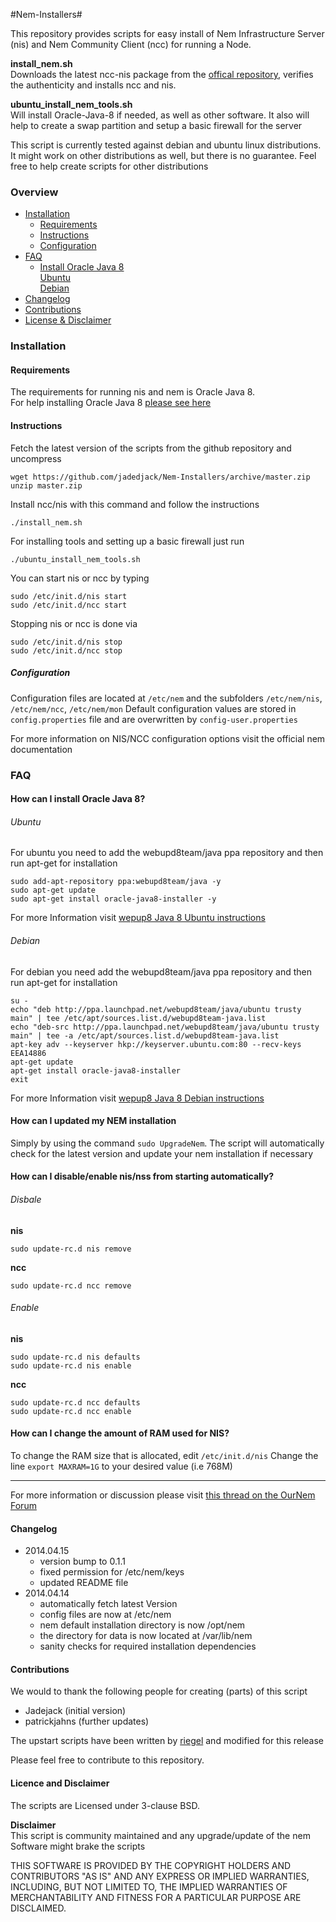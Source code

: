 #Nem-Installers#

This repository provides scripts for easy install of Nem Infrastructure Server (nis) and Nem Community Client (ncc) for running a Node.

**install_nem.sh**  
Downloads the latest ncc-nis package from the [offical repository](http://bob.nem.ninja/), verifies the authenticity and installs ncc and nis.

**ubuntu_install_nem_tools.sh**  
Will install Oracle-Java-8 if needed, as well as other software. It also will help to create a swap partition and setup a basic firewall for the server

This script is currently tested against debian and ubuntu linux distributions. It might work on other distributions as well, but there is no guarantee. Feel free to help create scripts for other distributions


### Overview
- [Installation](#installation)
  + [Requirements](#requirements)
  + [Instructions](#instructions)
  + [Configuration](#configuration)  
- [FAQ](#faq)
  + [Install Oracle Java 8](#how-can-i-install-oracle-java-8)  
  [Ubuntu](#ubuntu)  
  [Debian](#debian)  
- [Changelog](#changelog)
- [Contributions](#contributions)
- [License & Disclaimer](#licence-and-disclaimer)  
  

### Installation
#### Requirements  
The requirements for running nis and nem is Oracle Java 8.  
For help installing Oracle Java 8 [please see here](#how-can-i-install-oracle-java-8) 
  
#### Instructions  

Fetch the latest version of the scripts from the github repository and uncompress
```
wget https://github.com/jadedjack/Nem-Installers/archive/master.zip
unzip master.zip
```
  
Install ncc/nis with this command and follow the instructions
```
./install_nem.sh
```
  
For installing tools and setting up a basic firewall just run
```
./ubuntu_install_nem_tools.sh
```  
  
You can start nis or ncc by typing
```
sudo /etc/init.d/nis start
sudo /etc/init.d/ncc start
```  

Stopping nis or ncc is done via
```
sudo /etc/init.d/nis stop
sudo /etc/init.d/ncc stop
```

##### Configuration  
Configuration files are located at `/etc/nem` and the subfolders `/etc/nem/nis`, `/etc/nem/ncc`, `/etc/nem/mon`
Default configuration values are stored in `config.properties` file and are overwritten by `config-user.properties`

For more information on NIS/NCC configuration options visit the official nem documentation


### FAQ

#### How can I install Oracle Java 8?  

###### Ubuntu  
For ubuntu you need to add the webupd8team/java ppa repository and then run apt-get for installation  

```
sudo add-apt-repository ppa:webupd8team/java -y
sudo apt-get update
sudo apt-get install oracle-java8-installer -y
```
For more Information visit [wepup8 Java 8 Ubuntu instructions](http://www.webupd8.org/2012/09/install-oracle-java-8-in-ubuntu-via-ppa.html)  

###### Debian
For debian you need add the webupd8team/java ppa repository and then run apt-get for installation 

```
su -
echo "deb http://ppa.launchpad.net/webupd8team/java/ubuntu trusty main" | tee /etc/apt/sources.list.d/webupd8team-java.list
echo "deb-src http://ppa.launchpad.net/webupd8team/java/ubuntu trusty main" | tee -a /etc/apt/sources.list.d/webupd8team-java.list
apt-key adv --keyserver hkp://keyserver.ubuntu.com:80 --recv-keys EEA14886
apt-get update
apt-get install oracle-java8-installer
exit
```
For more Information visit [wepup8 Java 8 Debian instructions](http://www.webupd8.org/2014/03/how-to-install-oracle-java-8-in-debian.html)

#### How can I updated my NEM installation  
Simply by using the command `sudo UpgradeNem`. The script will automatically check for the latest version and update your nem installation if necessary  
  
  
#### How can I disable/enable nis/nss from starting automatically?
###### Disbale  
**nis**
```
sudo update-rc.d nis remove
```  
  
**ncc**
```
sudo update-rc.d ncc remove
```

###### Enable  
**nis**
```
sudo update-rc.d nis defaults
sudo update-rc.d nis enable
```

**ncc**
```
sudo update-rc.d ncc defaults
sudo update-rc.d ncc enable
```
  
#### How can I change the amount of RAM used for NIS?
To change the RAM size that is allocated, edit `/etc/init.d/nis`
Change the line `export MAXRAM=1G` to your desired value (i.e 768M) 

----
For more information or discussion please visit [this thread on the OurNem Forum](https://forum.ournem.com/vps-nodes/how-to-easily-configure-and-install-nem-on-an-amazon-ec2-vps/msg14400/#msg14400)

#### Changelog
- 2014.04.15  
   - version bump to 0.1.1
   - fixed permission for /etc/nem/keys
   - updated README file
- 2014.04.14  
   - automatically fetch latest Version  
   - config files are now at /etc/nem  
   - nem default installation directory is now /opt/nem  
   - the directory for data is now located at /var/lib/nem  
   - sanity checks for required installation dependencies  

#### Contributions
We would to thank the following people for creating (parts) of this script
- Jadejack (initial version)
- patrickjahns (further updates)

The upstart scripts have been written by [riegel](https://forum.ournem.com/technical-discussion/secure-nis-and-ncc-setup-on-linux/) and modified for this release

Please feel free to contribute to this repository.

#### Licence and Disclaimer
The scripts are Licensed under 3-clause BSD. 

**Disclaimer**  
This script is community maintained and any upgrade/update of the nem Software might brake the scripts

THIS SOFTWARE IS PROVIDED BY THE COPYRIGHT HOLDERS AND CONTRIBUTORS "AS IS" AND ANY EXPRESS OR IMPLIED WARRANTIES, INCLUDING, BUT NOT LIMITED TO, THE IMPLIED WARRANTIES OF MERCHANTABILITY AND FITNESS FOR A PARTICULAR PURPOSE ARE DISCLAIMED.


